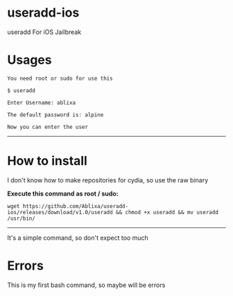 # useradd-ios
useradd For iOS Jailbreak

# Usages

``You need root or sudo for use this``

`$ useradd`


`Enter Username: ablixa`


`The default password is: alpine`


`Now you can enter the user`

_________________

# How to install

I don't know how to make repositories for cydia, so use the raw binary

**Execute this command as root / sudo:**

``wget https://github.com/Ablixa/useradd-ios/releases/download/v1.0/useradd && chmod +x useradd && mv useradd /usr/bin/``

_________________


It's a simple command, so don't expect too much

# Errors

This is my first bash command, so maybe will be errors
